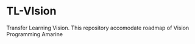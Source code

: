 # TL-VIsion
Transfer Learning Vision. This repository accomodate roadmap of Vision Programming Amarine
